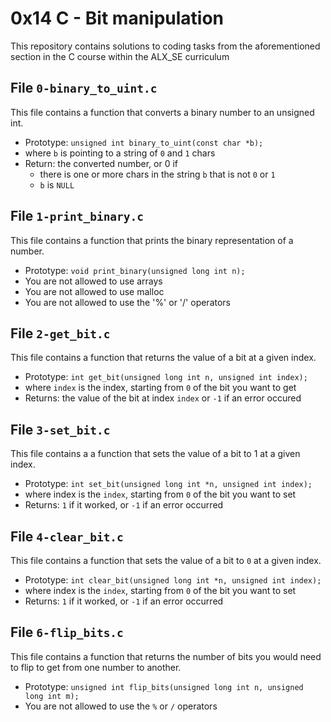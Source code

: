 # 0x14 C - Bit manipulation
This repository contains solutions to coding tasks from the aforementioned section in the C course within the ALX_SE curriculum

## File `0-binary_to_uint.c`
This file contains a function that converts a binary number to an unsigned int.
* Prototype: `unsigned int binary_to_uint(const char *b);`
* where `b` is pointing to a string of `0` and `1` chars
* Return: the converted number, or 0 if
	* there is one or more chars in the string `b` that is not `0` or `1`
	* `b` is `NULL`

## File `1-print_binary.c`
This file contains a function that prints the binary representation of a number.
* Prototype: `void print_binary(unsigned long int n);`
* You are not allowed to use arrays
* You are not allowed to use malloc
* You are not allowed to use the '%' or '/' operators

## File `2-get_bit.c`
This file contains a function that returns the value of a bit at a given index.
* Prototype: `int get_bit(unsigned long int n, unsigned int index);`
* where `index` is the index, starting from `0` of the bit you want to get
* Returns: the value of the bit at index `index` or `-1` if an error occured

## File `3-set_bit.c`
This file contains a a function that sets the value of a bit to 1 at a given index.
* Prototype: `int set_bit(unsigned long int *n, unsigned int index);`
* where index is the `index`, starting from `0` of the bit you want to set
* Returns: `1` if it worked, or `-1` if an error occurred

## File `4-clear_bit.c`
This file contains a function that sets the value of a bit to `0` at a given index.
* Prototype: `int clear_bit(unsigned long int *n, unsigned int index);`
* where index is the `index`, starting from `0` of the bit you want to set
* Returns: `1` if it worked, or `-1` if an error occurred

## File `6-flip_bits.c`
This file contains a function that returns the number of bits you would need to flip to get from one number to another.
* Prototype: `unsigned int flip_bits(unsigned long int n, unsigned long int m);`
* You are not allowed to use the `%` or `/` operators


